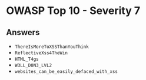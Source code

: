 # OWASP Top 10 - Severity 7

## Answers
* `ThereIsMoreToXSSThanYouThink`
* `ReflectiveXss4TheWin`
* `HTML_T4gs`
* `W3LL_D0N3_LVL2`
* `websites_can_be_easily_defaced_with_xss`